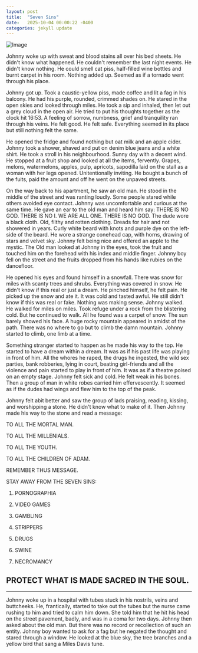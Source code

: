 ```yaml
---
layout: post
title:  "Seven Sins"
date:   2025-10-04 00:00:22 -0400
categories: jekyll update
---
```


![Image]({{site.baseurl}}/assets/images/skull.PNG)


Johnny woke up with sweat and blood stains all over his bed sheets. He didn't know what happened. He couldn't remember the last night events. He didn't know nothing. He could smell cat piss, half-filled wine bottles and burnt carpet in his room. Nothing added up. Seemed as if a tornado went through his place. 

Johnny got up. Took a caustic-yellow piss, made coffee and lit a fag in his balcony. He had his purple, rounded, crimmed shades on. He stared in the open skies and looked through miles. He took a sip and inhaled, then let out a grey cloud in the open air. He tried to put his thoughts together as the clock hit 16:53. A feeling of sorrow, numbness, grief and tranquility ran through his veins. He felt good. He felt safe. Everything seemed in its place but still nothing felt the same. 

He opened the fridge and found nothing but oat milk and an apple cider. Johnny took a shower, shaved and put on denim blue jeans and a white shirt. He took a stroll in his neighbourhood. Sunny day with a decent wind. He stopped at a fruit shop and looked at all the items, fervently. Grapes, melons, watermelons, apples, pulp, apricots, sapodilla laid on the stall as a woman with her legs opened. Unitentionally inviting. He bought a bunch of the fuits, paid the amount and off he went on the unpaved streets.

On the way back to his apartment, he saw an old man. He stood in the middle of the street and was ranting loudly. Some people stared while others avoided eye contact. Johnny was uncomfortable and curious at the same time. He gave an ear to the old man and heard him say: THERE IS NO GOD. THERE IS NO I. WE ARE ALL ONE. THERE IS NO GOD. The dude wore a black cloth. Old, filthy and rotten clothing. Dreads for hair and not showered in years. Curly white beard with knots and purple dye on the left-side of the beard. He wore a strange conehead cap, with horns, drawing of stars and velvet sky. Johnny felt being nice and offered an apple to the mystic. The Old man looked at Johnny in the eyes, took the fruit and touched him on the forehead with his index and middle finger. Johnny boy fell on the street and the fruits dropped from his hands like rubies on the dancefloor. 

He opened his eyes and found himself in a snowfall. There was snow for miles with scanty trees and shrubs. Everything was covered in snow. He didn't know if this real or just a dream. He pinched himself, he felt pain. He picked up the snow and ate it. It was cold and tasted awful. He still didn't know if this was real or fake. Nothing was making sense. Johnny walked. He walked for miles on miles. Took refuge under a rock from the blistering cold. But he continued to walk. All he found was a carpet of snow. The sun barely showed his face. A huge rocky mountain appeared in amidst of the path. There was no where to go but to climb the damn mountain. Johnny started to climb, one limb at a time.

Something stranger started to happen as he made his way to the top. He started to have a dream within a dream. It was as if his past life was playing in front of him. All the whores he raped, the drugs he ingested, the wild sex parties, bank robberies, lying in court, beating girl-friends and all the violence and pain started to play in front of him. It was as if a theatre poised on an empty stage. Johnny felt sick and cold. He felt weak in his bones. Then a group of man in white robes carried him effervescently. It seemed as if the dudes had wings and flew him to the top of the peak. 

Johnny felt abit better and saw the group of lads praising, reading, kissing, and worshipping a stone. He didn't know what to make of it. Then Johnny made his way to the stone and read a message:

TO ALL THE MORTAL MAN.

TO ALL THE MILLENIALS.

TO ALL THE YOUTH.

TO ALL THE CHILDREN OF ADAM.

REMEMBER THUS MESSAGE.

STAY AWAY FROM THE SEVEN SINS:

1. PORNOGRAPHIA

2. VIDEO GAMES

3. GAMBLING

4. STRIPPERS

5. DRUGS

6. SWINE

7. NECROMANCY

PROTECT WHAT IS MADE SACRED IN THE SOUL.
-----------------------------------------
-----------------------------------------

Johnny woke up in a hospital with tubes stuck in his nostrils, veins and buttcheeks. He, frantically, started to take out the tubes but the nurse came rushing to him and tried to calm him down. She told him that he hit his head on the street pavement, badly, and was in a coma for two days. Johnny then asked about the old man. But there was no record or recollection of such an entity. Johnny boy wanted to ask for a fag but he negated the thought and stared through a window. He looked at the blue sky, the tree branches and a yellow bird that sang a Miles Davis tune. 